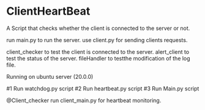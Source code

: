 # ClientHeartBeat


A Script that checks whether the client is connected to the server or not.

run main.py to run the server.
use client.py for sending clients requests.

client_checker to test the client is connected to the server.
alert_client to test the status of the server.
fileHandler to testthe modification of the log file.


Running on ubuntu server (20.0.0)


#1 Run watchdog.py script
#2 Run heartbeat.py script
#3 Run Main.py script

@Client_checker run client_main.py for heartbeat monitoring.


